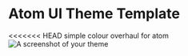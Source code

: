 # Atom UI Theme Template
<<<<<<< HEAD
simple colour overhaul for atom
![A screenshot of your theme](https://chi-sanity.com/res/img/dunno.png)
